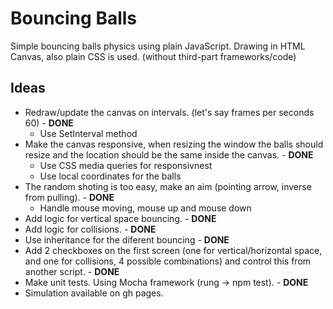# Bouncing Balls

Simple bouncing balls physics using plain JavaScript.
Drawing in HTML Canvas, also plain CSS is used. (without third-part frameworks/code)

## Ideas

- Redraw/update the canvas on intervals. (let's say frames per seconds 60) - **DONE**
    * Use SetInterval method
- Make the canvas responsive, when resizing the window the balls should resize and the location should be the same inside the canvas. - **DONE**
    * Use CSS media queries for responsivnest
    * Use local coordinates for the balls
- The random shoting is too easy, make an aim (pointing arrow, inverse from pulling). - **DONE**
    * Handle mouse moving, mouse up and mouse down
- Add logic for vertical space bouncing. - **DONE**
- Add logic for collisions. - **DONE**
- Use inheritance for the diferent bouncing - **DONE**
- Add 2 checkboxes on the first screen (one for vertical/horizontal space, and one for collisions, 4 possible combinations) and control this from another script. - **DONE**
- Make unit tests. Using Mocha framework (rung -> npm test). - **DONE**
- Simulation available on gh pages.